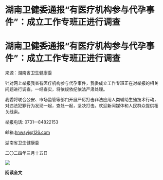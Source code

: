 # 湖南卫健委通报“有医疗机构参与代孕事件”：成立工作专班正进行调查

# 湖南卫健委通报“有医疗机构参与代孕事件”：成立工作专班正进行调查

来源：湖南省卫生健康委

针对网上举报我省有医疗机构参与代孕事件，我委成立工作专班正在对举报的相关问题进行调查。一经查实，将依规依纪依法严肃处理。

我委将联合公安、市场监管等部门开展严厉打击非法应用人类辅助生殖技术行动，对违法犯罪行为发现一起，查处一起，坚决打击。欢迎新闻媒体和人民群众提供相关线索。

举报电话: 0731—84822153

邮箱:hnwsyj@126.com

湖南省卫生健康委

二〇二四年三月十五日

![](https://inews.gtimg.com/om_bt/OCZBoqJA2fslDx9ojNhcg4peLtM7FPYHYxFDbauchNKBQAA/1000)

**阅读全文**

